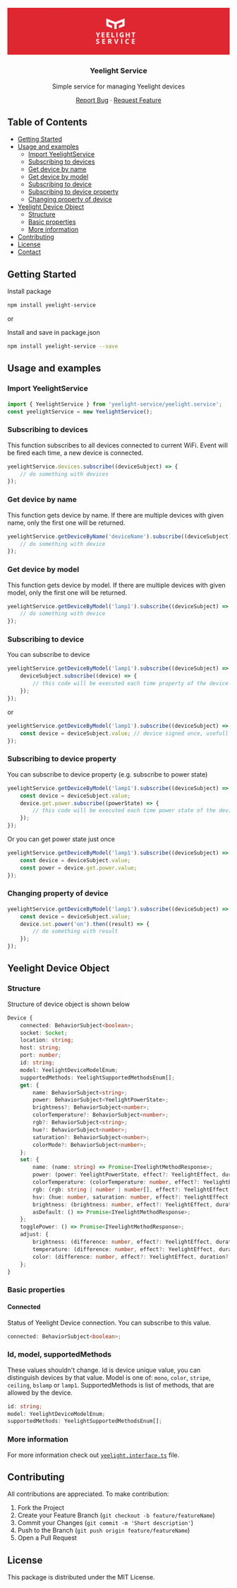 
<p align="center">
  <a href="https://github.com/faustyn-p/yeelight-service">
    <img src="assets/logo.jpg" alt="Logo">
  </a>

  <h3 align="center">Yeelight Service</h3>

  <p align="center">Simple service for managing Yeelight devices</p>
  <p align="center">
    <a href="https://github.com/faustyn-p/yeelight-service/issues">Report Bug</a>
    ·
    <a href="https://github.com/faustyn-p/yeelight-service/issues">Request Feature</a>
  </p>
</p>

## Table of Contents

* [Getting Started](#getting-started)
* [Usage and examples](#usage)
    * [Import YeelightService](#import-yeelightservice)
    * [Subscribing to devices](#subscribing-to-devices)
    * [Get device by name](#get-device-by-name)
    * [Get device by model](#get-device-by-model)
    * [Subscribing to device](#subscribing-to-device)
    * [Subscribing to device property](#subscribing-to-device-property)
    * [Changing property of device](#changing-property-of-device)
* [Yeelight Device Object](#yeelight-device-object)
    * [Structure](#structure)
    * [Basic properties](#basic-properties)
	* [More information](#more-information)
* [Contributing](#contributing)
* [License](#license)
* [Contact](#contact)

## Getting Started

Install package
```sh
npm install yeelight-service
```
or

Install and save in package.json
```sh
npm install yeelight-service --save
```

## Usage and examples

### Import YeelightService
```typescript
import { YeelightService } from 'yeelight-service/yeelight.service';
const yeelightService = new YeelightService();
```

### Subscribing to devices
This function subscribes to all devices connected to current WiFi. Event will be fired each time, a new device is connected.
```typescript
yeelightService.devices.subscribe((deviceSubject) => {
    // do something with devices
});
```

### Get device by name
This function gets device by name. If there are multiple devices with given name, only the first one will be returned.
```typescript
yeelightService.getDeviceByName('deviceName').subscribe((deviceSubject) => {
    // do something with device
});
```

### Get device by model
This function gets device by model. If there are multiple devices with given model, only the first one will be returned.
```typescript
yeelightService.getDeviceByModel('lamp1').subscribe((deviceSubject) => {
    // do something with device
});
```

### Subscribing to device
You can subscribe to device
```typescript
yeelightService.getDeviceByModel('lamp1').subscribe((deviceSubject) => {
    deviceSubject.subscribe((device) => {
        // this code will be executed each time property of the device change
	});
});
```
or
```typescript
yeelightService.getDeviceByModel('lamp1').subscribe((deviceSubject) => {
    const device = deviceSubject.value; // device signed once, usefull if you don't want to be notifieed each time property of the device change
});
```

### Subscribing to device property
You can subscribe to device property (e.g. subscribe to power state)
```typescript
yeelightService.getDeviceByModel('lamp1').subscribe((deviceSubject) => {
	const device = deviceSubject.value;
	device.get.power.subscribe((powerState) => {
        // this code will be executed each time power state of the device changes
	});
});
```
Or you can get power state just once
```typescript
yeelightService.getDeviceByModel('lamp1').subscribe((deviceSubject) => {
	const device = deviceSubject.value;
	const power = device.get.power.value;
});
```

### Changing property of device
```typescript
yeelightService.getDeviceByModel('lamp1').subscribe((deviceSubject) => {
	const device = deviceSubject.value;
    device.set.power('on').then((result) => {
        // do something with result
	});
});
```

## Yeelight Device Object

### Structure
Structure of device object is shown below
``` typescript
Device {
	connected: BehaviorSubject<boolean>;
	socket: Socket;
	location: string;
	host: string;
	port: number;
	id: string;
	model: YeelightDeviceModelEnum;
	supportedMethods: YeelightSupportedMethodsEnum[];
	get: {
		name: BehaviorSubject<string>;
		power: BehaviorSubject<YeelightPowerState>;
		brightness?: BehaviorSubject<number>;
		colorTemperature?: BehaviorSubject<number>;
		rgb?: BehaviorSubject<string>;
		hue?: BehaviorSubject<number>;
		saturation?: BehaviorSubject<number>;
		colorMode?: BehaviorSubject<number>;
	};
	set: {
		name: (name: string) => Promise<IYeelightMethodResponse>;
		power: (power: YeelightPowerState, effect?: YeelightEffect, duration?: number) => Promise<IYeelightMethodResponse>;
		colorTemperature: (colorTemperature: number, effect?: YeelightEffect, duration?: number) => Promise<IYeelightMethodResponse>;
		rgb: (rgb: string | number | number[], effect?: YeelightEffect, duration?: number) => Promise<IYeelightMethodResponse>;
		hsv: (hue: number, saturation: number, effect?: YeelightEffect, duration?: number) => Promise<IYeelightMethodResponse>;
		brightness: (brightness: number, effect?: YeelightEffect, duration?: number) => Promise<IYeelightMethodResponse>;
		asDefault: () => Promise<IYeelightMethodResponse>;
	};
	togglePower: () => Promise<IYeelightMethodResponse>;
	adjust: {
		brightness: (difference: number, effect?: YeelightEffect, duration?: number) => Promise<IYeelightMethodResponse>;
		temperature: (difference: number, effect?: YeelightEffect, duration?: number) => Promise<IYeelightMethodResponse>;
		color: (difference: number, effect?: YeelightEffect, duration?: number) => Promise<IYeelightMethodResponse>;
	};
}
```

### Basic properties

#### Connected
Status of Yeelight Device connection. You can subscribe to this value.
```typescript
connected: BehaviorSubject<boolean>;
```

### Id, model, supportedMethods
These values shouldn't change. Id is device unique value, you can distinguish devices by that value.
Model is one of: `mono`, `color`, `stripe`, `ceiling`, `bslamp` or `lamp1`.
SupportedMethods is list of methods, that are allowed by the device.
```typescript
id: string;
model: YeelightDeviceModelEnum;
supportedMethods: YeelightSupportedMethodsEnum[];
```

### More information
For more information check out [`yeelight.interface.ts`](https://github.com/faustyn-p/yeelight-service/blob/master/src/yeelight.interface.ts) file.

## Contributing

All contributions are appreciated. To make contribution:
1. Fork the Project
2. Create your Feature Branch (`git checkout -b feature/featureName`)
3. Commit your Changes (`git commit -m 'Short description'`)
4. Push to the Branch (`git push origin feature/featureName`)
5. Open a Pull Request


## License

This package is distributed under the MIT License.

